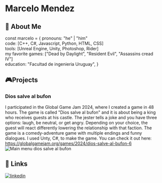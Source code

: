 # Marcelo Mendez




## 🚀 About Me
const marcelo = {
  pronouns: "he" | "him" \
  code: [C++, C#, Javascript, Python, HTML, CSS] \
  tools: [Unreal Engine, Unity, Photoshop, Rider] \
  my favorite games: ["Dead by Daylight", "Resident Evil", "Assassins cread IV"] \
  education: "Facultad de ingenieria Uruguay",
}

## 🎮Projects
### Dios salve al bufon
I participated in the Global Game Jam 2024, where I created a game in 48 hours. The game is called "Dios salve al bufon" and it is about being a king who receives guests at his castle. The jester tells a joke and you have three options: laugh, be neutral, or get angry. Depending on your choice, the guest will react differently lowering the relationship with that faction. The game is a comedy-adventure game with multiple endings and funny dialogues. I used Unty, C#, to make the game. You can check it out here: \
https://globalgamejam.org/games/2024/dios-salve-al-bufon-6 \
![Main menu dios salve al bufon](https://ggjv4.s3.us-west-1.amazonaws.com/files/styles/sidebar_full/s3/games/2024/810253/featured/Start%20Screen.png?VersionId=0SG8pTpm.Ba7HcpeRu.UKYNZwRIdcQzN&itok=wh4_osMQ)


## 🔗 Links
[![linkedin](https://img.shields.io/badge/linkedin-0A66C2?style=for-the-badge&logo=linkedin&logoColor=white)](https://www.linkedin.com/in/marcelo-alessandro-mendez-noria-8b1b0a226//)
